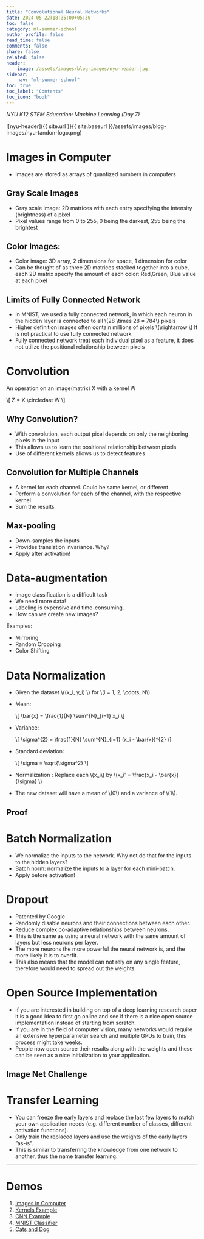```yaml
---
title: "Convolutional Neural Networks"
date: 2024-05-22T18:35:00+05:30
toc: false
category: ml-summer-school
author_profile: false
read_time: false
comments: false
share: false
related: false
header:
    image: /assets/images/blog-images/nyu-header.jpg
sidebar:
    nav: "ml-summer-school"
toc: true
toc_label: "Contents"
toc_icon: "book"
---
```

*NYU K12 STEM Education: Machine Learning (Day 7)*

![nyu-header]({{ site.url }}{{ site.baseurl }}/assets/images/blog-images/nyu-tandon-logo.png)

# Images in Computer
- Images are stored as arrays of quantized numbers in computers

## Gray Scale Images
- Gray scale image: 2D matrices with each entry specifying the intensity (brightness) of a pixel
- Pixel values range from 0 to 255, 0 being the darkest, 255 being the brightest

## Color Images:
- Color image: 3D array, 2 dimensions for space, 1 dimension for color
- Can be thought of as three 2D matrices stacked together into a cube, each 2D matrix specify the amount of each color: Red,Green, Blue value at each pixel

## Limits of Fully Connected Network
- In MNIST, we used a fully connected network, in which each neuron in the hidden layer is connected to all \\(28 \times 28 = 784\\) pixels
- Higher definition images often contain millions of pixels \\(\rightarrow \\) It is not practical to use fully connected network
- Fully connected network treat each individual pixel as a feature, it does not utilize the positional relationship between pixels

# Convolution
An operation on an image(matrix) X with a kernel W

\\[
    Z = X \circledast W
\\]

## Why Convolution?
- With convolution, each output pixel depends on only the neighboring pixels in the input
- This allows us to learn the positional relationship between pixels
- Use of different kernels allows us to detect features

## Convolution for Multiple Channels
- A kernel for each channel. Could be same kernel, or different
- Perform a convolution for each of the channel, with the respective kernel
- Sum the results

## Max-pooling
- Down-samples the inputs
- Provides translation invariance. Why? 
- Apply after activation!

# Data-augmentation
- Image classification is a difficult task
- We need more data!
- Labeling is expensive and time-consuming. 
- How can we create new images?

Examples: 
- Mirroring
- Random Cropping
- Color Shifting

# Data Normalization
- Given the dataset \\((x_i, y_i) \\) for \\(i = 1, 2, \cdots, N\\)
- Mean: 

    \\[
        \bar{x} = \frac{1}{N} \sum^{N}_{i=1} x_i
    \\]
- Variance:
    
    \\[
        \sigma^{2} = \frac{1}{N} \sum^{N}_{i=1} (x_i - \bar{x})^{2}
    \\]
- Standard deviation:
    
    \\[
        \sigma = \sqrt{\sigma^2}
    \\]
- Normalization : Replace each \\(x_i\\) by \\(x_i' = \frac{x_i - \bar{x}}{\sigma} \\)
- The new dataset will have a mean of \\(0\\) and a variance of \\(1\\).

## Proof

# Batch Normalization
- We normalize the inputs to the network. Why not do that for the inputs to the hidden layers?
- Batch norm: normalize the inputs to a layer for each mini-batch.
- Apply before activation!

# Dropout
- Patented by Google
- Randomly disable neurons and their connections between each other.
- Reduce complex co-adaptive relationships between neurons.
- This is the same as using a neural network with the same amount of layers but less neurons per layer.
- The more neurons the more powerful the neural network is, and the more likely it is to overfit.
- This also means that the model can not rely on any single feature, therefore would need to spread out the weights.

# Open Source Implementation
- If you are interested in building on top of a deep learning research paper it is a good idea to first go online and see if there is a nice open source implementation instead of starting from scratch.
- If you are in the field of computer vision, many networks would require an extensive hyperparameter search and multiple GPUs to train, this process might take weeks.
- People now open source their results along with the weights and these can be seen as a nice initialization to your application.

## Image Net Challenge

# Transfer Learning
- You can freeze the early layers and replace the last few layers to match your own application needs (e.g. different number of classes, different activation functions).
- Only train the replaced layers and use the weights of the early layers ”as-is”.
- This is similar to transferring the knowledge from one network to another, thus the name transfer learning.

---

# Demos
1. [Images in Computer](https://github.com/rugvedmhatre/NYU-ML-2024-Session-1/blob/main/day7/Images_In_Computer_Demo.ipynb)
2. [Kernels Example](https://github.com/rugvedmhatre/NYU-ML-2024-Session-1/blob/main/day7/Kernels_Demo.ipynb)
3. [CNN Example](https://github.com/rugvedmhatre/NYU-ML-2024-Session-1/blob/main/day7/cnn_example.ipynb)
4. [MNIST Classifier](https://github.com/rugvedmhatre/NYU-ML-2024-Session-1/blob/main/day7/demo_MNIST.ipynb)
5. [Cats and Dog](https://github.com/rugvedmhatre/NYU-ML-2024-Session-1/blob/main/day7/lab_transfer_learning_dog_cat.ipynb)